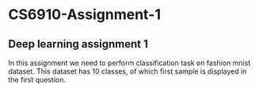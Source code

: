 # CS6910-Assignment-1
## Deep learning assignment 1
In this assignment we need to perform classification task on fashion mnist dataset.
This dataset has 10 classes, of which first sample is displayed in the first question.
